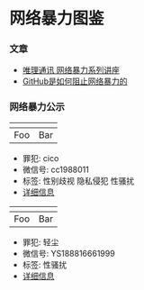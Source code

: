 # 网络暴力图鉴

### 文章
* [唯理通讯 网络暴力系列讲座](https://www.veritaschina.org/files/veritas_newsletter_2019_11_25.pdf)
* [GitHub是如何阻止网络暴力的](https://wild-flame.github.io/blog/how-to-stop-online-harassment/)


### 网络暴力公示
| <!-- -->    | <!-- -->    |
|-------------|-------------|
| Foo         | Bar         |
* 罪犯: cico
* 微信号: cc1988011
* 标签: 性别歧视 隐私侵犯 性骚扰
* [详细信息](https://t.me/online_violence/9)



| <!-- -->    | <!-- -->    |
|-------------|-------------|
| Foo         | Bar         |
* 罪犯: 轻尘
* 微信号: YS188816661999
* 标签: 性骚扰
* [详细信息](https://t.me/online_violence/18)


